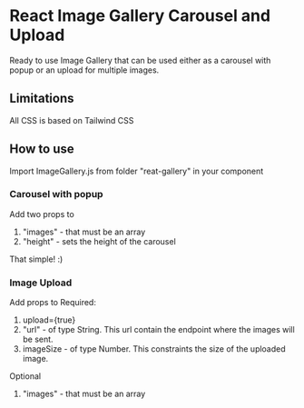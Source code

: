 # React Image Gallery Carousel and Upload

Ready to use Image Gallery that can be used either as a carousel with popup or an upload for multiple images.

## Limitations
All CSS is based on Tailwind CSS

## How to use

Import ImageGallery.js from folder "reat-gallery" in your component

### Carousel with popup

Add two props to <ImageGallery/>
1. "images" -  that must be an array
2. "height" - sets the height of the carousel

That simple! :)

### Image Upload

Add props to <ImageGallery/>
Required:
1. upload={true}
2. "url" - of type String. This url contain the endpoint where the images will be sent.
3. imageSize - of type Number. This constraints the size of the uploaded image.

Optional
1. "images" -  that must be an array

